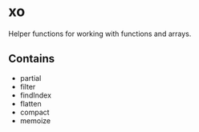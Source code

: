 xo
==

Helper functions for working with functions and arrays.

Contains
--------

* partial
* filter
* findIndex
* flatten
* compact
* memoize

